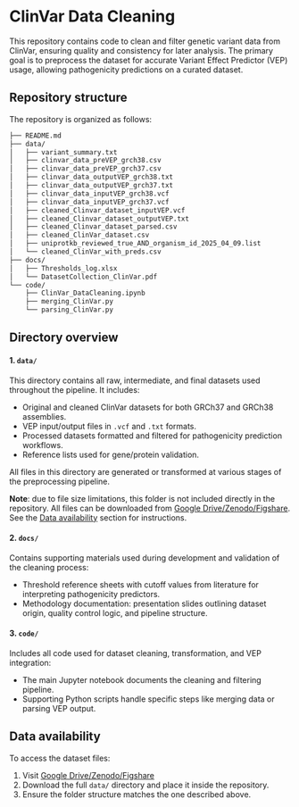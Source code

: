 # ClinVar Data Cleaning

This repository contains code to clean and filter genetic variant data from ClinVar, ensuring quality and consistency for later analysis. The primary goal is to preprocess the dataset for accurate Variant Effect Predictor (VEP) usage, allowing pathogenicity predictions on a curated dataset.


## Repository structure

The repository is organized as follows:
```bash
├── README.md
├── data/
│   ├── variant_summary.txt
│   ├── clinvar_data_preVEP_grch38.csv
│   ├── clinvar_data_preVEP_grch37.csv
│   ├── clinvar_data_outputVEP_grch38.txt
│   ├── clinvar_data_outputVEP_grch37.txt
│   ├── clinvar_data_inputVEP_grch38.vcf
│   ├── clinvar_data_inputVEP_grch37.vcf
│   ├── cleaned_Clinvar_dataset_inputVEP.vcf
│   ├── cleaned_Clinvar_dataset_outputVEP.txt
│   ├── cleaned_Clinvar_dataset_parsed.csv
│   ├── cleaned_ClinVar_dataset.csv
│   ├── uniprotkb_reviewed_true_AND_organism_id_2025_04_09.list
│   └── cleaned_ClinVar_with_preds.csv
├── docs/
│   ├── Thresholds_log.xlsx
│   └── DatasetCollection_ClinVar.pdf
└── code/
    ├── ClinVar_DataCleaning.ipynb
    ├── merging_ClinVar.py
    └── parsing_ClinVar.py
```

## Directory overview

#### 1. `data/`

This directory contains all raw, intermediate, and final datasets used throughout the pipeline. It includes:
* Original and cleaned ClinVar datasets for both GRCh37 and GRCh38 assemblies.
* VEP input/output files in `.vcf` and `.txt` formats.
* Processed datasets formatted and filtered for pathogenicity prediction workflows.
* Reference lists used for gene/protein validation.

All files in this directory are generated or transformed at various stages of the preprocessing pipeline.

**Note**: due to file size limitations, this folder is not included directly in the repository. 
All files can be downloaded from [Google Drive/Zenodo/Figshare](linkhere!!). See the [Data availability](#data-availability) section for instructions.


#### 2. `docs/`

Contains supporting materials used during development and validation of the cleaning process:
* Threshold reference sheets with cutoff values from literature for interpreting pathogenicity predictors.
* Methodology documentation: presentation slides outlining dataset origin, quality control logic, and pipeline structure.


#### 3. `code/`

Includes all code used for dataset cleaning, transformation, and VEP integration:
* The main Jupyter notebook documents the cleaning and filtering pipeline.
* Supporting Python scripts handle specific steps like merging data or parsing VEP output.


## Data availability
To access the dataset files:
1. Visit [Google Drive/Zenodo/Figshare](linkhere!!)
2. Download the full `data/` directory and place it inside the repository.
3. Ensure the folder structure matches the one described above.
